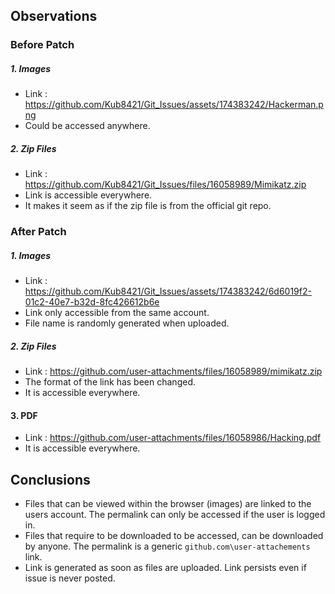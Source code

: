 ## Observations
### Before Patch
##### 1. Images
- Link : https://github.com/Kub8421/Git_Issues/assets/174383242/Hackerman.png
- Could be accessed anywhere.
##### 2. Zip Files
- Link : https://github.com/Kub8421/Git_Issues/files/16058989/Mimikatz.zip
- Link is accessible everywhere.
- It makes it seem as if the zip file is from the official git repo.
### After Patch
##### 1. Images
- Link : https://github.com/Kub8421/Git_Issues/assets/174383242/6d6019f2-01c2-40e7-b32d-8fc426612b6e
- Link only accessible from the same account.
- File name is randomly generated when uploaded.
##### 2. Zip Files
- Link : https://github.com/user-attachments/files/16058989/mimikatz.zip
- The format of the link has been changed.
- It is accessible everywhere.
#### 3. PDF
- Link : https://github.com/user-attachments/files/16058986/Hacking.pdf
- It is accessible everywhere.


## Conclusions
- Files that can be viewed within the browser (images) are linked to the users account. The permalink can only be accessed if the user is logged in.
- Files that require to be downloaded to be accessed, can be downloaded by anyone. The permalink is a generic `github.com\user-attachements` link.
- Link is generated as soon as files are uploaded. Link persists even if issue is never posted.